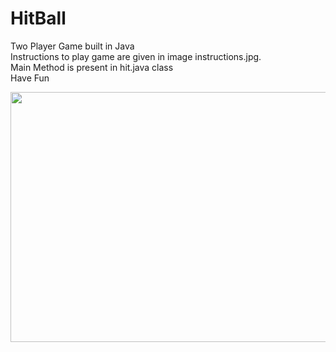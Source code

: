 # HitBall
Two Player Game built in Java<br>
Instructions to play game are given in image instructions.jpg.<br>
Main Method is present in hit.java class <br>
Have Fun<br>
<p align = 'center'>
<img  width = '600' height = '400' src = 'https://github.com/kushagrasaxenaknit/HitBall/blob/master/instructions.jpg' />

</p><br>
